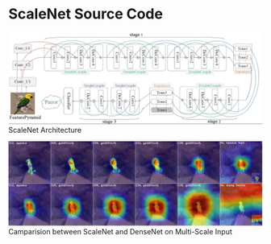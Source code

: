 # ScaleNet  Source Code

![ScaleNet Architecture](images/scalenet-architecture.jpg)
ScaleNet Architecture

![Multi-Scale Input](images/multi-scale-show-5.jpg)
Camparision between ScaleNet and DenseNet on Multi-Scale Input